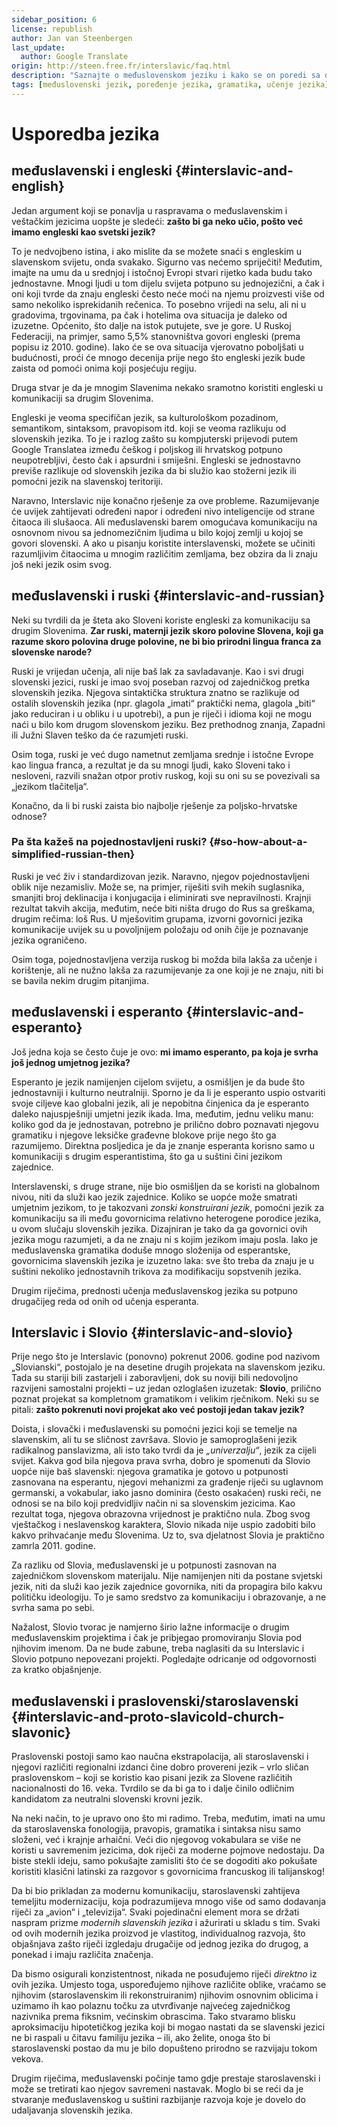 ```yaml
---
sidebar_position: 6
license: republish
author: Jan van Steenbergen
last_update:
  author: Google Translate
origin: http://steen.free.fr/interslavic/faq.html
description: "Saznajte o međuslovenskom jeziku i kako se on poredi sa drugim jezicima, uključujući engleski, ruski, esperanto, slovio i praslovenski/staroslovenski."
tags: [međuslovenski jezik, poređenje jezika, gramatika, učenje jezika]
---
```


# Usporedba jezika

## međuslavenski i engleski \{#interslavic-and-english}

Jedan argument koji se ponavlja u raspravama o međuslavenskim i veštačkim jezicima uopšte je sledeći: **zašto bi ga neko učio, pošto već imamo engleski kao svetski jezik?**

To je nedvojbeno istina, i ako mislite da se možete snaći s engleskim u slavenskom svijetu, onda svakako. Sigurno vas nećemo spriječiti! Međutim, imajte na umu da u srednjoj i istočnoj Evropi stvari rijetko kada budu tako jednostavne. Mnogi ljudi u tom dijelu svijeta potpuno su jednojezični, a čak i oni koji tvrde da znaju engleski često neće moći na njemu proizvesti više od samo nekoliko isprekidanih rečenica. To posebno vrijedi na selu, ali ni u gradovima, trgovinama, pa čak i hotelima ova situacija je daleko od izuzetne. Općenito, što dalje na istok putujete, sve je gore. U Ruskoj Federaciji, na primjer, samo 5,5% stanovništva govori engleski (prema popisu iz 2010. godine). Iako će se ova situacija vjerovatno poboljšati u budućnosti, proći će mnogo decenija prije nego što engleski jezik bude zaista od pomoći onima koji posjećuju regiju.

Druga stvar je da je mnogim Slavenima nekako sramotno koristiti engleski u komunikaciji sa drugim Slovenima.

Engleski je veoma specifičan jezik, sa kulturološkom pozadinom, semantikom, sintaksom, pravopisom itd. koji se veoma razlikuju od slovenskih jezika. To je i razlog zašto su kompjuterski prijevodi putem Google Translatea između češkog i poljskog ili hrvatskog potpuno neupotrebljivi, često čak i apsurdni i smiješni. Engleski se jednostavno previše razlikuje od slovenskih jezika da bi služio kao stožerni jezik ili pomoćni jezik na slavenskoj teritoriji.

Naravno, Interslavic nije konačno rješenje za ove probleme. Razumijevanje će uvijek zahtijevati određeni napor i određeni nivo inteligencije od strane čitaoca ili slušaoca. Ali međuslavenski barem omogućava komunikaciju na osnovnom nivou sa jednomezičnim ljudima u bilo kojoj zemlji u kojoj se govori slovenski. A ako u pisanju koristite interslavenski, možete se učiniti razumljivim čitaocima u mnogim različitim zemljama, bez obzira da li znaju još neki jezik osim svog.

## međuslavenski i ruski \{#interslavic-and-russian}

Neki su tvrdili da je šteta ako Sloveni koriste engleski za komunikaciju sa drugim Slovenima. **Zar ruski, maternji jezik skoro polovine Slovena, koji ga razume skoro polovina druge polovine, ne bi bio prirodni lingua franca za slovenske narode?**

Ruski je vrijedan učenja, ali nije baš lak za savladavanje. Kao i svi drugi slovenski jezici, ruski je imao svoj poseban razvoj od zajedničkog pretka slovenskih jezika. Njegova sintaktička struktura znatno se razlikuje od ostalih slovenskih jezika (npr. glagola „imati“ praktički nema, glagola „biti“ jako reduciran i u obliku i u upotrebi), a pun je riječi i idioma koji ne mogu naći u bilo kom drugom slovenskom jeziku. Bez prethodnog znanja, Zapadni ili Južni Slaven teško da će razumjeti ruski.

Osim toga, ruski je već dugo nametnut zemljama srednje i istočne Evrope kao lingua franca, a rezultat je da su mnogi ljudi, kako Sloveni tako i nesloveni, razvili snažan otpor protiv ruskog, koji su oni su se povezivali sa „jezikom tlačitelja“.

Konačno, da li bi ruski zaista bio najbolje rješenje za poljsko-hrvatske odnose?

### Pa šta kažeš na pojednostavljeni ruski? \{#so-how-about-a-simplified-russian-then}

Ruski je već živ i standardizovan jezik. Naravno, njegov pojednostavljeni oblik nije nezamisliv. Može se, na primjer, riješiti svih mekih suglasnika, smanjiti broj deklinacija i konjugacija i eliminirati sve nepravilnosti. Krajnji rezultat takvih akcija, međutim, neće biti ništa drugo do Rus sa greškama, drugim rečima: loš Rus. U mješovitim grupama, izvorni govornici jezika komunikacije uvijek su u povoljnijem položaju od onih čije je poznavanje jezika ograničeno.

Osim toga, pojednostavljena verzija ruskog bi možda bila lakša za učenje i korištenje, ali ne nužno lakša za razumijevanje za one koji je ne znaju, niti bi se bavila nekim drugim pitanjima.

## međuslavenski i esperanto \{#interslavic-and-esperanto}

Još jedna koja se često čuje je ovo: **mi imamo esperanto, pa koja je svrha još jednog umjetnog jezika?**

Esperanto je jezik namijenjen cijelom svijetu, a osmišljen je da bude što jednostavniji i kulturno neutralniji. Sporno je da li je esperanto uspio ostvariti svoje ciljeve kao globalni jezik, ali je nepobitna činjenica da je esperanto daleko najuspješniji umjetni jezik ikada. Ima, međutim, jednu veliku manu: koliko god da je jednostavan, potrebno je prilično dobro poznavati njegovu gramatiku i njegove leksičke građevne blokove prije nego što ga razumijemo. Direktna posljedica je da je znanje esperanta korisno samo u komunikaciji s drugim esperantistima, što ga u suštini čini jezikom zajednice.

Interslavenski, s druge strane, nije bio osmišljen da se koristi na globalnom nivou, niti da služi kao jezik zajednice. Koliko se uopće može smatrati umjetnim jezikom, to je takozvani _zonski konstruirani jezik_, pomoćni jezik za komunikaciju sa ili među govornicima relativno heterogene porodice jezika, u ovom slučaju slovenskih jezika. Dizajniran je tako da ga govornici ovih jezika mogu razumjeti, a da ne znaju ni s kojim jezikom imaju posla. Iako je međuslavenska gramatika doduše mnogo složenija od esperantske, govornicima slavenskih jezika je izuzetno laka: sve što treba da znaju je u suštini nekoliko jednostavnih trikova za modifikaciju sopstvenih jezika.

Drugim riječima, prednosti učenja međuslavenskog jezika su potpuno drugačijeg reda od onih od učenja esperanta.

## Interslavic i Slovio \{#interslavic-and-slovio}

Prije nego što je Interslavic (ponovno) pokrenut 2006. godine pod nazivom „Slovianski“, postojalo je na desetine drugih projekata na slavenskom jeziku. Tada su stariji bili zastarjeli i zaboravljeni, dok su noviji bili nedovoljno razvijeni samostalni projekti – uz jedan ozloglašen izuzetak: **Slovio**, prilično poznat projekat sa kompletnom gramatikom i velikim rječnikom. Neki su se pitali: **zašto pokrenuti novi projekat ako već postoji jedan takav jezik?**

Doista, i slovački i međuslavenski su pomoćni jezici koji se temelje na slavenskim, ali tu se sličnost završava. Slovio je samoproglašeni jezik radikalnog panslavizma, ali isto tako tvrdi da je _„univerzalju“_, jezik za cijeli svijet. Kakva god bila njegova prava svrha, dobro je spomenuti da Slovio uopće nije baš slavenski: njegova gramatika je gotovo u potpunosti zasnovana na esperantu, njegovi mehanizmi za građenje riječi su uglavnom germanski, a vokabular, iako jasno dominira (često osakaćen) ruski reči, ne odnosi se na bilo koji predvidljiv način ni sa slovenskim jezicima. Kao rezultat toga, njegova obrazovna vrijednost je praktično nula. Zbog svog vještačkog i neslavenskog karaktera, Slovio nikada nije uspio zadobiti bilo kakvo prihvaćanje među Slovenima. Uz to, sva djelatnost Slovia je praktično zamrla 2011. godine.

Za razliku od Slovia, međuslavenski je u potpunosti zasnovan na zajedničkom slovenskom materijalu. Nije namijenjen niti da postane svjetski jezik, niti da služi kao jezik zajednice govornika, niti da propagira bilo kakvu političku ideologiju. To je samo sredstvo za komunikaciju i obrazovanje, a ne svrha sama po sebi.

Nažalost, Slovio tvorac je namjerno širio lažne informacije o drugim međuslavenskim projektima i čak je pribjegao promoviranju Slovia pod njihovim imenom. Da ne bude zabune, treba naglasiti da su Interslavic i Slovio potpuno nepovezani projekti. Pogledajte odricanje od odgovornosti za kratko objašnjenje.

## međuslavenski i praslovenski/staroslavenski \{#interslavic-and-proto-slavicold-church-slavonic}

Praslovenski postoji samo kao naučna ekstrapolacija, ali staroslavenski i njegovi različiti regionalni izdanci čine dobro provereni jezik – vrlo sličan praslovenskom – koji se koristio kao pisani jezik za Slovene različitih nacionalnosti do 16. veka. Tvrdilo se da bi ga to i dalje činilo odličnim kandidatom za neutralni slovenski krovni jezik.

Na neki način, to je upravo ono što mi radimo. Treba, međutim, imati na umu da staroslavenska fonologija, pravopis, gramatika i sintaksa nisu samo složeni, već i krajnje arhaični. Veći dio njegovog vokabulara se više ne koristi u savremenim jezicima, dok riječi za moderne pojmove nedostaju. Da biste stekli ideju, samo pokušajte zamisliti što će se dogoditi ako pokušate koristiti klasični latinski za razgovor s govornicima francuskog ili talijanskog!

Da bi bio prikladan za modernu komunikaciju, staroslavenski zahtijeva temeljitu modernizaciju, koja podrazumijeva mnogo više od samo dodavanja riječi za „avion“ i „televizija“. Svaki pojedinačni element mora se držati naspram prizme _modernih slavenskih jezika_ i ažurirati u skladu s tim. Svaki od ovih modernih jezika proizvod je vlastitog, individualnog razvoja, što objašnjava zašto riječi izgledaju drugačije od jednog jezika do drugog, a ponekad i imaju različita značenja.

Da bismo osigurali konzistentnost, nikada ne posuđujemo riječi _direktno_ iz ovih jezika. Umjesto toga, uspoređujemo njihove različite oblike, vraćamo se njihovim (staroslavenskim ili rekonstruiranim) njihovim osnovnim oblicima i uzimamo ih kao polaznu točku za utvrđivanje najvećeg zajedničkog nazivnika prema fiksnim, većinskim obrascima. Tako stvaramo blisku aproksimaciju hipotetičkog jezika koji bi mogao nastati da se slavenski jezici ne bi raspali u čitavu familiju jezika – ili, ako želite, onoga što bi staroslavenski postao da mu je bilo dopušteno prirodno se razvijaju tokom vekova.

Drugim riječima, međuslavenski počinje tamo gdje prestaje staroslavenski i može se tretirati kao njegov savremeni nastavak. Moglo bi se reći da je stvaranje međuslavenskog u suštini razbijanje razvoja koje je dovelo do udaljavanja slovenskih jezika.

[Neoslavenski]: http://www.neoslavonic.org

[slovenski]: http://steen.free.fr/interslavic/grammar.html#simple_grammar

[siciliano/klaviatury]: http://tyflonet.com/siciliano/klaviatury

[`JCUKEN`]: https://bit.ly/2NSMxdC

[`LJNJERTZ`]: https://bit.ly/37frqto

[`IVERT']: https://bit.ly/2XwwTbb

[`HERTY`]: https://bit.ly/2prMdcr

[transliterator]: http://steen.free.fr/interslavic/transliterator.html

[prošireni transliterator]: http://steen.free.fr/interslavic/transliterator_extended.html

[rječnici]: http://steen.free.fr/interslavic/slovniky.html

[Međuslavenski sabor]: http://facebook.com/groups/1933305396885265

[1]: ../grammar/index.md

[2]: ../orthography.md#etymological-alphabet

